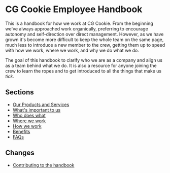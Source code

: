 # CG Cookie Employee Handbook

This is a handbook for how we work at CG Cookie. From the beginning we've always approached work organically, preferring
to encourage autonomy and self-direction over direct management. However, as we have grown it's become more difficult to keep the whole team on the same page, much less to introduce a new member to the crew, getting them up to speed with how we work, where we work, and why we do what we do.

The goal of this handbook to clarify who we are as a company and align us as a team behind what we do. It is also a resource for anyone joining the crew to learn the ropes and to get introduced to all the things that make us *tick*.

## Sections
* [Our Products and Services](https://github.com/CGCookie/handbook/blob/master/our-products-and-services.md)
* [What's important to us](https://github.com/cgcookie/handbook/blob/master/what-is-important-to-us.md)
* [Who does what](https://github.com/cgcookie/handbook/blob/master/who-does-what.md)
* [Where we work](https://github.com/cgcookie/handbook/blob/master/where-we-work.md)
* [How we work](https://github.com/cgcookie/handbook/blob/master/how-we-work.md)
* [Benefits](https://github.com/cgcookie/handbook/blob/master/benefits.md)
* [FAQs](https://github.com/cgcookie/handbook/blob/master/faqs.md)

## Changes
* [Contributing to the handbook](https://github.com/cgcookie/handbook/CONTRIBUTING.md)

